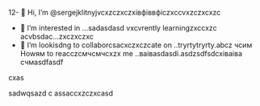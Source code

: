 12- 👋  Hi, I’m @sergejklitnyjvcxzczxczxівфіввфіczxccvxzczxcxzc
- 👀 I’m interested in ...sadasdasd
vxcvrently learningzxccxzc acvbsdac...zxczxczxc
- 💞️ I’m lookisdng to collaborcsacxczxczcate on ..tryrtytryrty.abcz
чсим Howям to reacczсмчсмчсxzx me ..ваіваsdasdі.asdzsdfsdcxіваіва
счмasdfasdf
<!---asgfsd
sergejklitnyj/sergejklitnyj hjkhjkis a asd✨ casxzcspecisadal  x✨ repository because its `README.md` (this filevc) appears on your GitHиcvbаub profile.x
You can cnmclick the Prevcxview link to take a look at your changes.ads
--->cxas
sadwqsazd
c
assaccxzczxcasd
